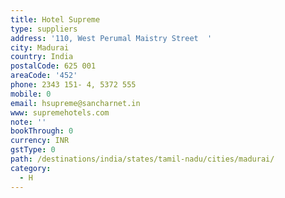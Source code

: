 ```yaml
---
title: Hotel Supreme
type: suppliers
address: '110, West Perumal Maistry Street  '
city: Madurai
country: India
postalCode: 625 001
areaCode: '452'
phone: 2343 151- 4, 5372 555
mobile: 0
email: hsupreme@sancharnet.in
www: supremehotels.com
note: ''
bookThrough: 0
currency: INR
gstType: 0
path: /destinations/india/states/tamil-nadu/cities/madurai/
category:
  - H
---
```


